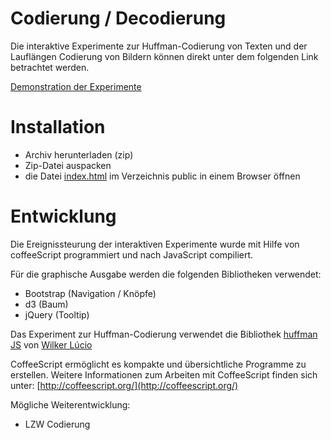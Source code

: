 Codierung / Decodierung
=======================

Die interaktive Experimente zur Huffman-Codierung von Texten und 
der Lauflängen Codierung von Bildern können direkt unter dem folgenden
Link betrachtet werden.

[Demonstration der Experimente](http://mgje.github.io/Codierung/)



Installation
============
- Archiv herunterladen (zip)
- Zip-Datei auspacken
- die Datei [index.html](public/index.html) im Verzeichnis public 
in einem Browser öffnen

Entwicklung
===========
Die Ereignissteurung der interaktiven Experimente wurde mit Hilfe von coffeeScript programmiert und nach JavaScript
compiliert.

Für die graphische Ausgabe werden die folgenden Bibliotheken verwendet:
- Bootstrap (Navigation / Knöpfe)
- d3 (Baum)
- jQuery (Tooltip)

Das Experiment zur Huffman-Codierung verwendet die Bibliothek [huffman JS](https://github.com/wilkerlucio/huffman_js)
von [Wilker Lúcio](https://github.com/wilkerlucio)

CoffeeScript ermöglicht es kompakte und übersichtliche Programme zu erstellen.
Weitere Informationen zum Arbeiten mit CoffeeScript finden sich unter:
[http://coffeescript.org/](http://coffeescript.org/)

Mögliche Weiterentwicklung:

- LZW Codierung


